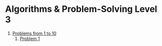 # Algorithms & Problem-Solving Level 3

1. [Problems from 1 to 10](src/_1_problems_from_1_to_10)
   1. [Problem 1](src/_1_problems_from_1_to_10/_1_1_problem_1)